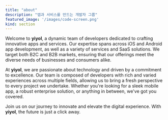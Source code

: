 ```yaml
---
title: "about"
description: "앱과 서비스를 만드는 개발자 그룹"
featured_image: '/images/code-screen.png'
kind: section
---
```

Welcome to **yiyol**, a dynamic team of developers dedicated to crafting innovative apps and services. Our expertise spans across iOS and Android app development, as well as a variety of services and SaaS solutions. We target both B2C and B2B markets, ensuring that our offerings meet the diverse needs of businesses and consumers alike.

At **yiyol**, we are passionate about technology and driven by a commitment to excellence. Our team is composed of developers with rich and varied experiences across multiple fields, allowing us to bring a fresh perspective to every project we undertake. Whether you're looking for a sleek mobile app, a robust enterprise solution, or anything in between, we've got you covered.

Join us on our journey to innovate and elevate the digital experience. With **yiyol**, the future is just a click away.

